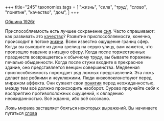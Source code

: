 +++
title="245"
taxonomies.tags = [
 "жизнь",
 "сила",
 "труд",
 "слово",
 "понятие",
 "качество",
 "дом",
]
+++

[Община 1926г](/agni/1926)

Приспособляемость есть лучшее сохранение [сил](/tags/сила). Часто спрашивают: как развивать это [качество](/tags/качество)? Развитие приспособляемости, конечно, происходит в потоке [жизни](/tags/жизнь). Всем известно ощущение границ сфер. Когда вы выходите из дома зрелищ на серую улицу, вам кажется, что произошло падение в низшую сферу. Когда после торжественных празднеств возвращаетесь к обычному труду, вы бываете поражены печалью обыденности. Когда после стужи входите в прекрасное здание, оно представляется венцом совершенства. Медленная приспособляемость порождает ряд ложных представлений. Эта ложь делает вас робкими и неуклюжими. Люди низкопоклонствуют перед миражом аффекта. Они сужают свои [понятия](/tags/понятие) перед неожиданностью, между тем всё должно происходить наоборот. Сурово приучайте себя к восприятию противоположных ощущений, к овладению неожиданностью. Всё жданно, ибо всё осознано.   

Ложь миража заставляет бояться некоторых выражений. Вы начинаете пугаться [слова](/tags/слово) 